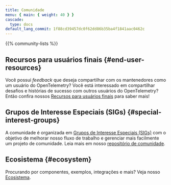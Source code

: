 ```yaml
---
title: Comunidade
menu: { main: { weight: 40 } }
cascade:
  type: docs
default_lang_commit: 1f88cd39457dc0f62dd86b35ba4f1841aac0462c
---
```


{{% community-lists %}}

## Recursos para usuários finais {#end-user-resources}

Você possui _feedback_ que deseja compartilhar com os mantenedores como um usuário do OpenTelemetry?
Você está interessado em compartilhar desafios e histórias de sucesso com outros usuários do OpenTelemetry?
Então confira nossos [Recursos para usuários finais](/community/end-user/) para saber mais!

## Grupos de Interesse Especiais (SIGs) {#special-interest-groups}

A comunidade é organizada em [Grupos de Interesse Especiais (SIGs)](https://github.com/open-telemetry/community#special-interest-groups)
com o objetivo de melhorar nosso fluxo de trabalho e gerenciar mais facilmente um projeto de comunidade.
Leia mais em nosso [repositório de comunidade](https://github.com/open-telemetry/community).

## Ecosistema {#ecosystem}

Procurando por componentes, exemplos, integrações e mais? Veja nosso [Ecosistema](/ecosystem/).
